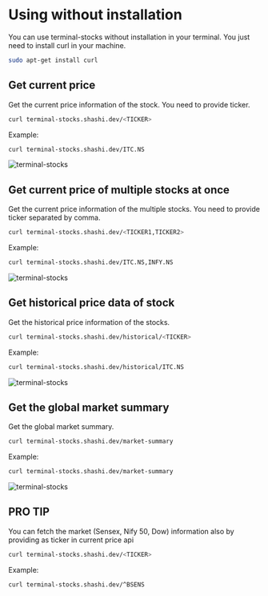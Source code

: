 # Using without installation

You can use terminal-stocks without installation in your terminal.
You just need to install curl in your machine.

```sh
sudo apt-get install curl
```

## Get current price
Get the current price information of the stock. You need to provide ticker.

```sh
curl terminal-stocks.shashi.dev/<TICKER>
```

Example:
```sh
curl terminal-stocks.shashi.dev/ITC.NS
```

<img alt="terminal-stocks" src="https://raw.githubusercontent.com/shweshi/terminal-stocks/main/screenshots/Screenshot_Current.png" />

## Get current price of multiple stocks at once
Get the current price information of the multiple stocks. You need to provide ticker separated by comma.

```sh
curl terminal-stocks.shashi.dev/<TICKER1,TICKER2>
```

Example:
```sh
curl terminal-stocks.shashi.dev/ITC.NS,INFY.NS
```
<img alt="terminal-stocks" src="https://raw.githubusercontent.com/shweshi/terminal-stocks/main/screenshots/Screenshot_MultipleStocks.png" />

## Get historical price data of stock
Get the historical price information of the stocks.

```sh
curl terminal-stocks.shashi.dev/historical/<TICKER>
```

Example:
```sh
curl terminal-stocks.shashi.dev/historical/ITC.NS
```
<img alt="terminal-stocks" src="https://raw.githubusercontent.com/shweshi/terminal-stocks/main/screenshots/Screenshot_Historical.png" />

## Get the global market summary
Get the global market summary.

```sh
curl terminal-stocks.shashi.dev/market-summary
```

Example:
```sh
curl terminal-stocks.shashi.dev/market-summary
```
<img alt="terminal-stocks" src="https://raw.githubusercontent.com/shweshi/terminal-stocks/main/screenshots/Screenshot_Market.png" />

## PRO TIP
You can fetch the market (Sensex, Nify 50, Dow) information also by providing as ticker in current price api
 ```sh
curl terminal-stocks.shashi.dev/<TICKER>
```

Example:
```sh
curl terminal-stocks.shashi.dev/^BSENS
```